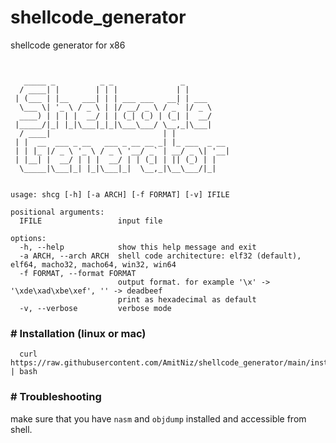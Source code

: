 # shellcode_generator
shellcode generator for x86

```


   _____ _          _ _               _
  / ____| |        | | |             | |
 | (___ | |__   ___| | | ___ ___   __| | ___
  \___ \| '_ \ / _ \ | |/ __/ _ \ / _` |/ _ \
  ____) | | | |  __/ | | (_| (_) | (_| |  __/
 |_____/|_| |_|\___|_|_|\___\___/ \__,_|\___|
  / ____|                         | |
 | |  __  ___ _ __   ___ _ __ __ _| |_ ___  _ __
 | | |_ |/ _ \ '_ \ / _ \ '__/ _` | __/ _ \| '__|
 | |__| |  __/ | | |  __/ | | (_| | || (_) | |
  \_____|\___|_| |_|\___|_|  \__,_|\__\___/|_|


usage: shcg [-h] [-a ARCH] [-f FORMAT] [-v] IFILE

positional arguments:
  IFILE                 input file

options:
  -h, --help            show this help message and exit
  -a ARCH, --arch ARCH  shell code architecture: elf32 (default), elf64, macho32, macho64, win32, win64
  -f FORMAT, --format FORMAT
                        output format. for example '\x' -> '\xde\xad\xbe\xef', '' -> deadbeef
                        print as hexadecimal as default
  -v, --verbose         verbose mode
```

### # Installation (linux or mac)
      curl https://raw.githubusercontent.com/AmitNiz/shellcode_generator/main/install.sh | bash

### # Troubleshooting
make sure that you have `nasm` and `objdump` installed and accessible from shell.
